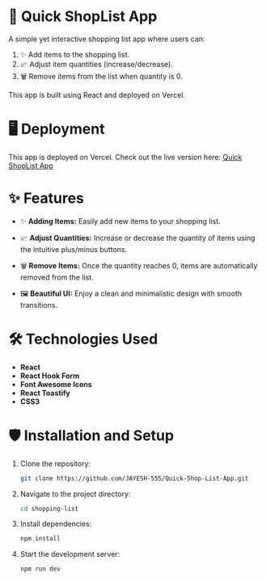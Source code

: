 # 🛒 Quick ShopList App

A simple yet interactive shopping list app where users can:


1. ✨ Add items to the shopping list.  
2. 📈 Adjust item quantities (increase/decrease).  
3. 🗑️ Remove items from the list when quantity is 0.

This app is built using React and deployed on Vercel.

# 🖥️ Deployment
This app is deployed on Vercel.
Check out the live version here: [Quick ShopList App](https://shopping-list-app-jayesh-555s-projects.vercel.app/)


# ✨ Features

- ✨ **Adding Items:** Easily add new items to your shopping list.

- 📈 **Adjust Quantities:** Increase or decrease the quantity of items using the intuitive plus/minus buttons.

- 🗑️ **Remove Items:** Once the quantity reaches 0, items are automatically removed from the list.

- 🖼️ **Beautiful UI:** Enjoy a clean and minimalistic design with smooth transitions.

# 🛠️ Technologies Used

- **React**
- **React Hook Form**
- **Font Awesome Icons**
- **React Toastify**
- **CSS3**

# 🛡️ Installation and Setup

1. Clone the repository:
   ```bash
   git clone https://github.com/JAYESH-555/Quick-Shop-List-App.git

2. Navigate to the project directory:
    ```bash
    cd shopping-list

3. Install dependencies:
    ```bash
    npm install

4. Start the development server:
    ```bash
    npm run dev

